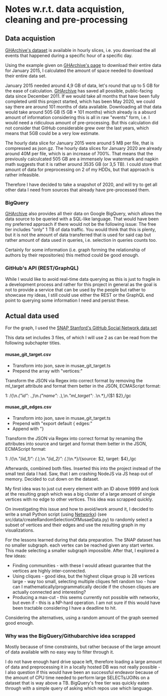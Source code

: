 # Notes w.r.t. data acquistion, cleaning and pre-processing

## Data acquistion

[GHArchive's dataset][1] is available in hourly slices, i.e. you download the all events that happened during a specific hour of a specific day.

Using the example given on [GHArchive's page][1] to download their entire data for January 2015, I calculated the amount of space needed to download their entire data set.

January 2015 needed around 4,9 GB of data, let's round that up to 5 GB for the ease of calculation.
[GHArchive][1] has saved all possible, public-facing data since December 2011.
If we would take all months that have been fully completed until this project started, which has been May 2020, we could say there are around 101 months of data available.
Downloading all that data would take around 505 GB (5 GB * 101 months) which already is a absurd amount of information considering this is all in raw "events" form, i.e. I would need a ridiculous amount of pre-processing. 
But this calculation did not consider that GitHub considerable grew over the last years, which means that 5GB could be a very low estimate.

The hourly data slice for January 2015 were around 5 MB per file, that is compressed as json.gz.
The hourly data slices for January 2020 are already around 40M per file, which is an increase of 700%.
That means that the previously calculcated 505 GB are a immensely low watermark and napkin math suggests that it is rather around 3535 GB (or 3,5 TB). I could store that amount of data for preprocessing on 2 of my HDDs, but that approach is rather infeasible.

Therefore I have decided to take a snapshot of 2020, and will try to get all other data I need from sources that already have pre-processed them.

### BigQuery

[GHArchive][1] also provides all their data on Google BigQuery, which allows the data source to be queried with a SQL-like language.
That would have been my preferred approach if there would not be the following issue: The free tier includes "only" 1 TB of data traffic.
You would think that this is plenty, but it is not the amount of data transferred that is used for said cap but rather amount of data used in queries, i.e. selection in queries counts too.

Certainly for some information (i.e. graph forming the relationship of authors by their repositories) this method could be good enough.

### GitHub's API (REST/GraphQL)

While I would like to avoid real-time data querying as this is just to fragile in a development process and rather for this project in general as the goal is not to provide a service that can be used by the people but rather to showcase my ideas, I still could use either the REST or the GraphQL end point to querying some information I need and persist these.

## Actual data used

For the graph, I used the [SNAP Stanford's GitHub Social Network data set](http://snap.stanford.edu/data/github-social.html)

This data set includes 3 files, of which I will use 2 as can be read from the following subchapter titles.

#### musae_git_target.csv

* Transform into json, save in musae_git_target.ts
* Prepend the array with "vertices:"

Transform the JSON via Regex into correct format by removing the ml_target attribute and format them better in the JSON, ECMAScript format:

1: /\{\n.*("id": .*,)\n.*("name": .*),\n.*"ml_target": .*\n.*\},/{$1 $2},/gc

#### musae_git_edges.csv

* Transform into json, save in musae_git_target.ts
* Prepend with "export default { edges:"
* Append with "}

Transform the JSON via Regex into correct format by renaming the attributes into source and target and format them better in the JSON, ECMAScript format:

1: /\{\n.*"(id_1)": (.*),\n.*"(id_2)": (.*)\n.*\}/{source: $2, target: $4},/gc

Afterwards, combined both files.
Inserted this into the project instead of the small test data I had. Saw, that I am crashing NodeJS via JS heap out of memory. Decided to cut down on the dataset.

My first idea was to just cut every element with an ID above 9999 and look at the resulting graph which was a big cluster of a large amount of single vertices with no edge to other vertices.
This idea was scrapped quickly.

On investigating this issue and how to avoid/work around it, I decided to write a small Python script (using [Networkx][3]) (see src/data/createRandomSelectionOfMusaeData.py) to randomly select a subset of vertices and their edges and use the resulting graph in my visualizations.

For the lessons learned during that data preparation.
The SNAP dataset has no smaller subgraph. each vertex can be reached given any start vertex.
This made selecting a smaller subgraph impossible.
After that, I explored a few ideas:

* Finding communities - with these I would atleast guarantee that the vertices are highly inter-connected.
* Using cliques - good idea, but the highest clique group is 28 vertices large - way too small, selecting multiple cliques felt random too - how can I mathematically/programmatically decide if the chosen cliques are actually connected and interesting?
* Producing a max-cut - this seems currently not possible with networkx, but even if - this is a NP-hard operation. I am not sure if this would have been tractable considering I have a deadline to hit.

Considering the alternatives, using a random amount of the graph seemed good enough.

### Why was the BigQuery/Githubarchive idea scrapped

Mostly because of time constraints, but rather because of the large amount of data available with no easy way to filter through it.

I do not have enough hard drive space left, therefore loading a large amount of data and preprocessing it in a locally hosted DB was not really possible - I also question if this would have been an successful endeavor because of the amount of CPU time needed to perform large SELECTs/JOINs on a dataset that is way above a TB.
BigQuery's free tier was quickly eaten through with a simple query of asking which repos use which language.

[1]: <https://www.gharchive.org/> "GHArchive"
[2]: <https://developers.google.com/bigquery/> "Google BigQuery"
[3]: <https://networkx.github.io> "Networkx"
